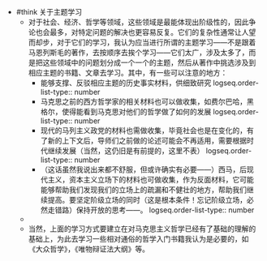 - #think 关于主题学习
	- 对于社会、经济、哲学等领域，这些领域是最能体现出阶级性的，因此争论也会最多，对特定问题的解决也更容易反复。它们的复杂性通常让人望而却步，对于它们的学习，我认为应当进行所谓的主题学习——不是跟着马恩列斯毛的著作，去按顺序去挨个学习——它们太广，涉及太多了，而是把这些领域中的问题划分成一个一个的主题，然后从著作中挑选涉及到相应主题的书籍、文章去学习。其中，有一些可以注意的地方：
		- 能够支撑、反驳相应主题的历史事实材料，供细致研究
		  logseq.order-list-type:: number
		- 马克思之前的西方哲学家的相关材料也可以做收集，如费尔巴哈，黑格尔，使得能看到马克思对他们的哲学做了如何的发展
		  logseq.order-list-type:: number
		- 现代的马列主义政党的材料也需做收集，毕竟社会也是在变化的，有了新的上下文后，导师们之前做的论述可能会不再适用，需要根据时代继续发展（当然，这仍旧是有前提的，这里不表）
		  logseq.order-list-type:: number
		- （这话虽然我说出来都不舒服，但或许确实有必要——）西马，后现代主义，资本主义立场下的材料也可做收集，作为反面材料，它可能能够帮助我们发现我们的立场上的疏漏和不健壮的地方，帮助我们继续提高。要坚定阶级立场的同时（这是根本条件！忘记阶级立场，必然走错路）保持开放的思考——。
		  logseq.order-list-type:: number
	-
	- 当然，上面的学习方式要建立在对马克思主义哲学已经有了基础的理解的基础上，为此去学习一些相对通俗的哲学入门书籍我认为是必要的，如《大众哲学》，《唯物辩证法大纲》等。